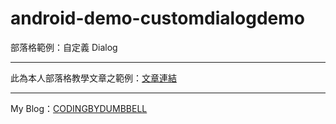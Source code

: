 # android-demo-customdialogdemo
部落格範例：自定義 Dialog
<br />

***

此為本人部落格教學文章之範例：[文章連結](https://codingbydumbbell.blogspot.com/2019/03/androiddemo-dialog.html)

***

My Blog：[CODINGBYDUMBBELL](https://codingbydumbbell.blogspot.com/)
